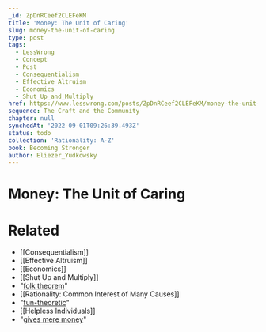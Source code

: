 ```yaml
---
_id: ZpDnRCeef2CLEFeKM
title: 'Money: The Unit of Caring'
slug: money-the-unit-of-caring
type: post
tags:
  - LessWrong
  - Concept
  - Post
  - Consequentialism
  - Effective_Altruism
  - Economics
  - Shut_Up_and_Multiply
href: https://www.lesswrong.com/posts/ZpDnRCeef2CLEFeKM/money-the-unit-of-caring
sequence: The Craft and the Community
chapter: null
synchedAt: '2022-09-01T09:26:39.493Z'
status: todo
collection: 'Rationality: A-Z'
book: Becoming Stronger
author: Eliezer_Yudkowsky
---
```


# Money: The Unit of Caring


# Related

- [[Consequentialism]]
- [[Effective Altruism]]
- [[Economics]]
- [[Shut Up and Multiply]]
- "[folk theorem](http://www.overcomingbias.com/2008/10/economic-defini.html)"
- [[Rationality: Common Interest of Many Causes]]
- "[fun-theoretic](http://www.overcomingbias.com/2009/01/fun-theory-sequence.html)"
- [[Helpless Individuals]]
- "[gives mere money](http://www.overcomingbias.com/2009/03/as-ye-judge-those-who-fund-thee-ye-shall-be-judged.html)"